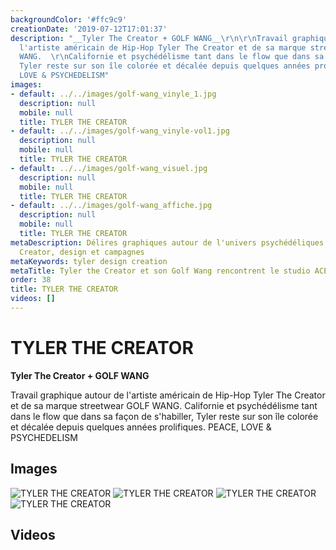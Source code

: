 ```yaml
---
backgroundColor: '#ffc9c9'
creationDate: '2019-07-12T17:01:37'
description: "__Tyler The Creator + GOLF WANG__\r\n\r\nTravail graphique autour de
  l'artiste américain de Hip-Hop Tyler The Creator et de sa marque streetwear GOLF
  WANG.  \r\nCalifornie et psychédélisme tant dans le flow que dans sa façon de s'habiller,
  Tyler reste sur son île colorée et décalée depuis quelques années prolifiques.   \r\nPEACE,
  LOVE & PSYCHEDELISM"
images:
- default: ../../images/golf-wang_vinyle_1.jpg
  description: null
  mobile: null
  title: TYLER THE CREATOR
- default: ../../images/golf-wang_vinyle-vol1.jpg
  description: null
  mobile: null
  title: TYLER THE CREATOR
- default: ../../images/golf-wang_visuel.jpg
  description: null
  mobile: null
  title: TYLER THE CREATOR
- default: ../../images/golf-wang_affiche.jpg
  description: null
  mobile: null
  title: TYLER THE CREATOR
metaDescription: Délires graphiques autour de l'univers psychédéliques de Tyler the
  Creator, design et campagnes
metaKeywords: tyler design creation
metaTitle: Tyler the Creator et son Golf Wang rencontrent le studio ACETONE
order: 38
title: TYLER THE CREATOR
videos: []
---
```


# TYLER THE CREATOR

__Tyler The Creator + GOLF WANG__

Travail graphique autour de l'artiste américain de Hip-Hop Tyler The Creator et de sa marque streetwear GOLF WANG.
Californie et psychédélisme tant dans le flow que dans sa façon de s'habiller, Tyler reste sur son île colorée et décalée depuis quelques années prolifiques.
PEACE, LOVE & PSYCHEDELISM

## Images

![TYLER THE CREATOR](../../images/golf-wang_vinyle_1.jpg)
![TYLER THE CREATOR](../../images/golf-wang_vinyle-vol1.jpg)
![TYLER THE CREATOR](../../images/golf-wang_visuel.jpg)
![TYLER THE CREATOR](../../images/golf-wang_affiche.jpg)

## Videos
